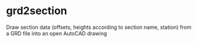 grd2section
===========

Draw section data (offsets, heights according to section name, station) from a GRD file into an open AutoCAD drawing
